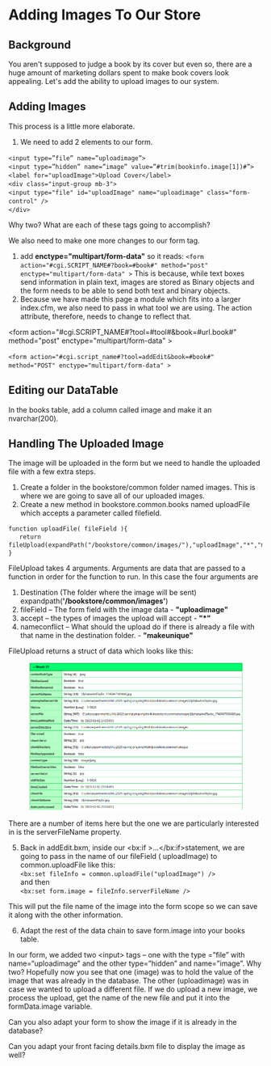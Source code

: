 # Adding Images To Our Store

## Background

You aren't supposed to judge a book by its cover but even so, there are a huge amount of marketing dollars spent to make book covers look appealing. Let's add the ability to upload images to our system.

## Adding Images

This process is a little more elaborate.

1. We need to add 2 elements to our form.

`<input type=”file” name=”uploadimage”>`     \
`<input type=”hidden” name=”image” value=”#trim(bookinfo.image[1])#”>`\
`<label for="uploadImage">Upload Cover</label>`\
`<div class="input-group mb-3">`    \
&#x20;   `<input type="file" id="uploadImage" name="uploadimage" class="form-control" />`    \
&#x20; `</div>`

Why two? What are each of these tags going to accomplish?

We also need to make one more changes to our form tag.

1. add **enctype="multipart/form-data"** so it reads: `<form action="#cgi.SCRIPT_NAME#?book=#book#" method="post" enctype="multipart/form-data" >` This is because, while text boxes send information in plain text, images are stored as Binary objects and the form needs to be able to send both text and binary objects.
2. Because we have made this page a module which fits into a larger index.cfm, we also need to pass in what tool we are using. The action attribute, therefore, needs to change to reflect that.

\<form action="#cgi.SCRIPT\_NAME#?tool=#tool#\&book=#url.book#" method="post" enctype="multipart/form-data" >

`<form action="#cgi.script_name#?tool=addEdit&book=#book#" method="POST" enctype="multipart/form-data" >`

## Editing our DataTable

In the books table, add a column called image and make it an nvarchar(200).

## Handling The Uploaded Image

The image will be uploaded in the form but we need to handle the uploaded file with a few extra steps.&#x20;

1. Create a folder in the bookstore/common folder named images. This is where we are going to save all of our uploaded images.
2. Create a new method in bookstore.common.books named uploadFile which accepts a parameter called filefield.&#x20;

```
function uploadFile( fileField ){
   return fileUpload(expandPath("/bookstore/common/images/"),"uploadImage","*","makeUnique");
}
```

FileUpload takes 4 arguments. Arguments are data that are passed to a function in order for the function to run. In this case the four arguments are

1. Destination (The folder where the image will be sent) expandpath(**'/bookstore/common/images'**)
2. fileField – The form field with the image data - **"uploadimage"**
3. accept – the types of images the upload will accept - **"\*"**
4. nameconflict – What should the upload do if there is already a file with that name in the destination folder. - **"makeunique"**

FileUpload returns a struct of data which looks like this:&#x20;

<figure><img src="../.gitbook/assets/image (1) (1).png" alt=""><figcaption></figcaption></figure>

There are a number of items here but the one we are particularly interested in is the serverFileName property.&#x20;

5. Back in addEdit.bxm, inside our \<bx:if >...\</bx:if>statement, we are going to pass in the name of our fileField ( uploadImage) to common.uploadFile like this:\
   `<bx:set fileInfo = common.uploadFile("uploadImage") />`\
   and then\
   `<bx:set form.image = fileInfo.serverFileName />`

This will put the file name of the image into the form scope so we can save it along with the other information.&#x20;

6. Adapt the rest of the data chain to save form.image into your books table.



In our form, we added two \<input> tags – one with the type =”file” with name=“uploadimage” and the other type=”hidden” and name=”image”. Why two? Hopefully now you see that one (image) was to hold the value of the image that was already in the database. The other (uploadimage) was in case we wanted to upload a different file. If we do upload a new image, we process the upload, get the name of the new file and put it into the formData.image variable.

Can you also adapt your form to show the image if it is already in the database?

Can you adapt your front facing details.bxm file to display the image as well?
